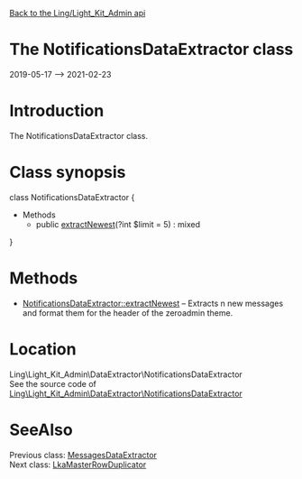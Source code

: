 [Back to the Ling/Light_Kit_Admin api](https://github.com/lingtalfi/Light_Kit_Admin/blob/master/doc/api/Ling/Light_Kit_Admin.md)



The NotificationsDataExtractor class
================
2019-05-17 --> 2021-02-23






Introduction
============

The NotificationsDataExtractor class.



Class synopsis
==============


class <span class="pl-k">NotificationsDataExtractor</span>  {

- Methods
    - public [extractNewest](https://github.com/lingtalfi/Light_Kit_Admin/blob/master/doc/api/Ling/Light_Kit_Admin/DataExtractor/NotificationsDataExtractor/extractNewest.md)(?int $limit = 5) : mixed

}






Methods
==============

- [NotificationsDataExtractor::extractNewest](https://github.com/lingtalfi/Light_Kit_Admin/blob/master/doc/api/Ling/Light_Kit_Admin/DataExtractor/NotificationsDataExtractor/extractNewest.md) &ndash; Extracts n new messages and format them for the header of the zeroadmin theme.





Location
=============
Ling\Light_Kit_Admin\DataExtractor\NotificationsDataExtractor<br>
See the source code of [Ling\Light_Kit_Admin\DataExtractor\NotificationsDataExtractor](https://github.com/lingtalfi/Light_Kit_Admin/blob/master/DataExtractor/NotificationsDataExtractor.php)



SeeAlso
==============
Previous class: [MessagesDataExtractor](https://github.com/lingtalfi/Light_Kit_Admin/blob/master/doc/api/Ling/Light_Kit_Admin/DataExtractor/MessagesDataExtractor.md)<br>Next class: [LkaMasterRowDuplicator](https://github.com/lingtalfi/Light_Kit_Admin/blob/master/doc/api/Ling/Light_Kit_Admin/Duplicator/LkaMasterRowDuplicator.md)<br>
